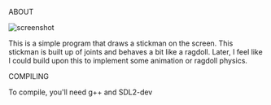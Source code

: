 ABOUT

![screenshot](https://raw.githubusercontent.com/tdwsl/stickman-test/screenshot.png)

This is a simple program that draws a stickman on the
screen. This stickman is built up of joints and behaves
a bit like a ragdoll. Later, I feel like I could build
upon this to implement some animation or ragdoll physics.

COMPILING

To compile, you'll need g++ and SDL2-dev
